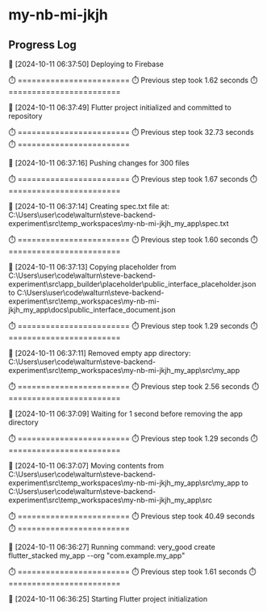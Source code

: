 # my-nb-mi-jkjh
## Progress Log
🔄 [2024-10-11 06:37:50] Deploying to Firebase

⏱️ ========================
⏱️ Previous step took 1.62 seconds
⏱️ ========================

🔄 [2024-10-11 06:37:49] Flutter project initialized and committed to repository

⏱️ ========================
⏱️ Previous step took 32.73 seconds
⏱️ ========================

🔄 [2024-10-11 06:37:16] Pushing changes for 300 files

⏱️ ========================
⏱️ Previous step took 1.67 seconds
⏱️ ========================

🔄 [2024-10-11 06:37:14] Creating spec.txt file at: C:\Users\user\code\walturn\steve-backend-experiment\src\temp_workspaces\my-nb-mi-jkjh_my_app\spec.txt

⏱️ ========================
⏱️ Previous step took 1.60 seconds
⏱️ ========================

🔄 [2024-10-11 06:37:13] Copying placeholder from C:\Users\user\code\walturn\steve-backend-experiment\src\app_builder\placeholder\public_interface_placeholder.json to C:\Users\user\code\walturn\steve-backend-experiment\src\temp_workspaces\my-nb-mi-jkjh_my_app\docs\public_interface_document.json

⏱️ ========================
⏱️ Previous step took 1.29 seconds
⏱️ ========================

🔄 [2024-10-11 06:37:11] Removed empty app directory: C:\Users\user\code\walturn\steve-backend-experiment\src\temp_workspaces\my-nb-mi-jkjh_my_app\src\my_app

⏱️ ========================
⏱️ Previous step took 2.56 seconds
⏱️ ========================

🔄 [2024-10-11 06:37:09] Waiting for 1 second before removing the app directory

⏱️ ========================
⏱️ Previous step took 1.29 seconds
⏱️ ========================

🔄 [2024-10-11 06:37:07] Moving contents from C:\Users\user\code\walturn\steve-backend-experiment\src\temp_workspaces\my-nb-mi-jkjh_my_app\src\my_app to C:\Users\user\code\walturn\steve-backend-experiment\src\temp_workspaces\my-nb-mi-jkjh_my_app\src

⏱️ ========================
⏱️ Previous step took 40.49 seconds
⏱️ ========================

🔄 [2024-10-11 06:36:27] Running command: very_good create flutter_stacked my_app --org "com.example.my_app"

⏱️ ========================
⏱️ Previous step took 1.61 seconds
⏱️ ========================

🔄 [2024-10-11 06:36:25] Starting Flutter project initialization
